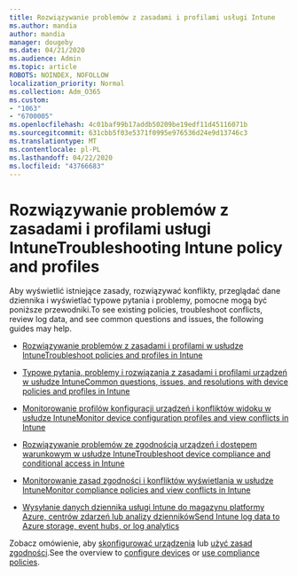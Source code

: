 ```yaml
---
title: Rozwiązywanie problemów z zasadami i profilami usługi Intune
ms.author: mandia
author: mandia
manager: dougeby
ms.date: 04/21/2020
ms.audience: Admin
ms.topic: article
ROBOTS: NOINDEX, NOFOLLOW
localization_priority: Normal
ms.collection: Adm_O365
ms.custom:
- "1063"
- "6700005"
ms.openlocfilehash: 4c01baf99b17addb50209be19edf11d45116071b
ms.sourcegitcommit: 631cbb5f03e5371f0995e976536d24e9d13746c3
ms.translationtype: MT
ms.contentlocale: pl-PL
ms.lasthandoff: 04/22/2020
ms.locfileid: "43766683"
---
```

# <a name="troubleshooting-intune-policy-and-profiles"></a><span data-ttu-id="779bf-102">Rozwiązywanie problemów z zasadami i profilami usługi Intune</span><span class="sxs-lookup"><span data-stu-id="779bf-102">Troubleshooting Intune policy and profiles</span></span>

<span data-ttu-id="779bf-103">Aby wyświetlić istniejące zasady, rozwiązywać konflikty, przeglądać dane dziennika i wyświetlać typowe pytania i problemy, pomocne mogą być poniższe przewodniki.</span><span class="sxs-lookup"><span data-stu-id="779bf-103">To see existing policies, troubleshoot conflicts, review log data, and see common questions and issues, the following guides may help.</span></span>

- [<span data-ttu-id="779bf-104">Rozwiązywanie problemów z zasadami i profilami w usłudze Intune</span><span class="sxs-lookup"><span data-stu-id="779bf-104">Troubleshoot policies and profiles in Intune</span></span>](https://docs.microsoft.com/intune/troubleshoot-policies-in-microsoft-intune)

- [<span data-ttu-id="779bf-105">Typowe pytania, problemy i rozwiązania z zasadami i profilami urządzeń w usłudze Intune</span><span class="sxs-lookup"><span data-stu-id="779bf-105">Common questions, issues, and resolutions with device policies and profiles in Intune</span></span>](https://docs.microsoft.com/intune/device-profile-troubleshoot)

- [<span data-ttu-id="779bf-106">Monitorowanie profilów konfiguracji urządzeń i konfliktów widoku w usłudze Intune</span><span class="sxs-lookup"><span data-stu-id="779bf-106">Monitor device configuration profiles and view conflicts in Intune</span></span>](https://docs.microsoft.com/intune/device-profile-monitor)

- [<span data-ttu-id="779bf-107">Rozwiązywanie problemów ze zgodnością urządzeń i dostępem warunkowym w usłudze Intune</span><span class="sxs-lookup"><span data-stu-id="779bf-107">Troubleshoot device compliance and conditional access in Intune</span></span>](https://docs.microsoft.com/intune/troubleshoot-conditional-access)

- [<span data-ttu-id="779bf-108">Monitorowanie zasad zgodności i konfliktów wyświetlania w usłudze Intune</span><span class="sxs-lookup"><span data-stu-id="779bf-108">Monitor compliance policies and view conflicts in Intune</span></span>](https://docs.microsoft.com/intune/compliance-policy-monitor)

- [<span data-ttu-id="779bf-109">Wysyłanie danych dziennika usługi Intune do magazynu platformy Azure, centrów zdarzeń lub analizy dzienników</span><span class="sxs-lookup"><span data-stu-id="779bf-109">Send Intune log data to Azure storage, event hubs, or log analytics</span></span>](https://docs.microsoft.com/intune/review-logs-using-azure-monitor)

<span data-ttu-id="779bf-110">Zobacz omówienie, aby [skonfigurować urządzenia](https://docs.microsoft.com/intune/device-profiles) lub [użyć zasad zgodności](https://docs.microsoft.com/intune/device-compliance-get-started).</span><span class="sxs-lookup"><span data-stu-id="779bf-110">See the overview to [configure devices](https://docs.microsoft.com/intune/device-profiles) or [use compliance policies](https://docs.microsoft.com/intune/device-compliance-get-started).</span></span>